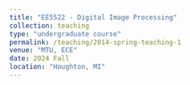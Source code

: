 ```yaml
---
title: "EE5522 - Digital Image Processing"
collection: teaching
type: "undergraduate course"
permalink: /teaching/2014-spring-teaching-1
venue: "MTU, ECE"
date: 2024 Fall
location: "Houghton, MI"
---
```


<!--This is a description of a teaching experience. You can use markdown like any other post.

Heading 1
======

Heading 2
======

Heading 3
======
-->
